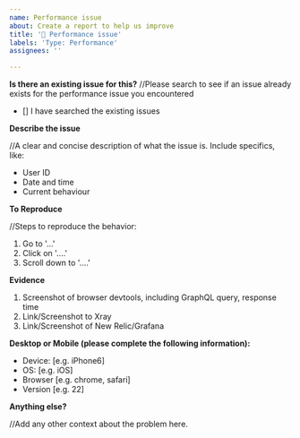 ```yaml
---
name: Performance issue
about: Create a report to help us improve
title: '🐌 Performance issue'
labels: 'Type: Performance'
assignees: ''

---
```


**Is there an existing issue for this?**
//Please search to see if an issue already exists for the performance issue you encountered

- [] I have searched the existing issues

**Describe the issue**

//A clear and concise description of what the issue is. Include specifics, like:
 - User ID
 - Date and time
 - Current behaviour

**To Reproduce**

//Steps to reproduce the behavior:
1. Go to '...'
2. Click on '....'
3. Scroll down to '....'

**Evidence**
  1. Screenshot of browser devtools, including GraphQL query, response time
  2. Link/Screenshot to Xray
  3. Link/Screenshot of New Relic/Grafana


**Desktop or Mobile (please complete the following information):**
 - Device: [e.g. iPhone6]
 - OS: [e.g. iOS]
 - Browser [e.g. chrome, safari]
 - Version [e.g. 22]

**Anything else?**

//Add any other context about the problem here.
